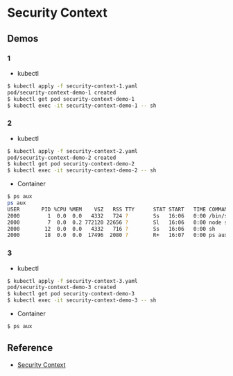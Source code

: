 # Security Context

## Demos

### 1

* kubectl

```bash
$ kubectl apply -f security-context-1.yaml
pod/security-context-demo-1 created
$ kubectl get pod security-context-demo-1
$ kubectl exec -it security-context-demo-1 -- sh

```

### 2

* kubectl

```bash
$ kubectl apply -f security-context-2.yaml
pod/security-context-demo-2 created
$ kubectl get pod security-context-demo-2
$ kubectl exec -it security-context-demo-2 -- sh

```

* Container

```bash
$ ps aux
ps aux
USER       PID %CPU %MEM    VSZ   RSS TTY      STAT START   TIME COMMAND
2000         1  0.0  0.0   4332   724 ?        Ss   16:06   0:00 /bin/sh -c node server.js
2000         7  0.0  0.2 772120 22656 ?        Sl   16:06   0:00 node server.js
2000        12  0.0  0.0   4332   716 ?        Ss   16:06   0:00 sh
2000        18  0.0  0.0  17496  2080 ?        R+   16:07   0:00 ps aux
```

### 3

* kubectl

```bash
$ kubectl apply -f security-context-3.yaml
pod/security-context-demo-3 created
$ kubectl get pod security-context-demo-3
$ kubectl exec -it security-context-demo-3 -- sh
```

* Container

```bash
$ ps aux
```

## Reference

* [Security Context](https://kubernetes.io/docs/tasks/configure-pod-container/security-context/)
